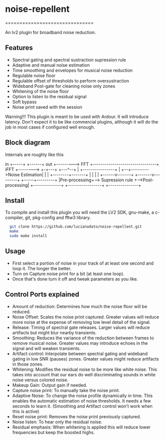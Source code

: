 # noise-repellent
===============================

An lv2 plugin for broadband noise reduction.

Features
-------
* Spectral gating and spectral sustraction supression rule
* Adaptive and manual noise estimation
* Time smoothing and envelopes for musical noise reduction
* Regulable noise floor
* Regulable offset of thresholds to perform oversustraction
* Wideband Post-gate for cleaning noise only zones
* Whitening of the noise floor
* Option to listen to the residual signal
* Soft bypass
* Noise print saved with the session

Warning!!! This plugin is meant to be used with Ardour. It will introduce latency. Don't expect it to be like commercial plugins, although it will do the job in most cases if configured well enough.

Block diagram
-------
Internals are roughly like this

in        +-----+                                +------+      out
+---------> FFT +--------------------------------+ iFFT +-------->
          +-+---+                                +---^--+
            |            +----------------+          |
            +--+--------->Noise Estimation|          |
               |         +--------+-------+          |
               |                  |                  |
        +------v-------+  +-------v---------+  +-----+---------+
        |Pre-processing+--> Supression rule +-->Post-processing|
        +--------------+  +-----------------+  +---------------+

Install
-------
To compile and install this plugin you will need the LV2 SDK, gnu-make, a c-compiler, git, pkg-config and fftw3 library.

```bash
  git clone https://github.com/lucianodato/noise-repellent.git
  make
  sudo make install
```
Usage
-----
* First select a portion of noise in your track of at least one second and loop it. The longer the better.
* Turn on Capture noise print for a bit (at least one loop).
* Once that's done turn it off and tweak parameters as you like.

Control Ports explained
-----
- Amount of reduction: Determines how much the noise floor will be reduced.
- Noise Offset: Scales the noise print captured. Greater values will reduce more noise at the expense of removing low level detail of the signal.
- Release: Timing of spectral gate releases. Larger values will reduce artifacts but might blur nearby transients.
- Smoothing: Reduces the variance of the reduction between frames to remove musical noise. Greater values may introduce echoes in the signal and will weaken transients.
- Artifact control: Interpolate between spectral gating and wideband gating in low SNR (pauses) zones. Greater values might reduce artifacts in those zones.
- Whitening: Modifies the residual noise to be more like white noise. This takes into account that our ears do well discriminating sounds in white noise versus colored noise.
- Makeup Gain: Output gain if needed.
- Capture noise print: To manually take the noise print.
- Adaptive Noise: To change the noise profile dynamically in time. This enables the automatic estimation of noise thresholds. It needs a few seconds to learn it. (Smoothing and Artifact control won't work when this is active)
- Reset noise print: Removes the noise print previously captured.
- Noise listen: To hear only the residual noise.
- Residual emphasis: When whitening is applied this will reduce lower frequencies but keep the boosted highs.
